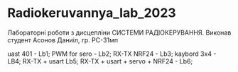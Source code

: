 # Radiokeruvannya_lab_2023
Лабораторні роботи з дисцепліни СИСТЕМИ РАДІОКЕРУВАННЯ. Виконав студент Асонов Даниіл, гр. РС-31мп

uast 401 - Lb1;
PWM for sero - Lb2;
RX-TX NRF24 - Lb3;
kaybord 3x4 - LB4;
RX-TX + usart Lb5;
RX-TX + usart + servo + NRF24 - Lb6;
